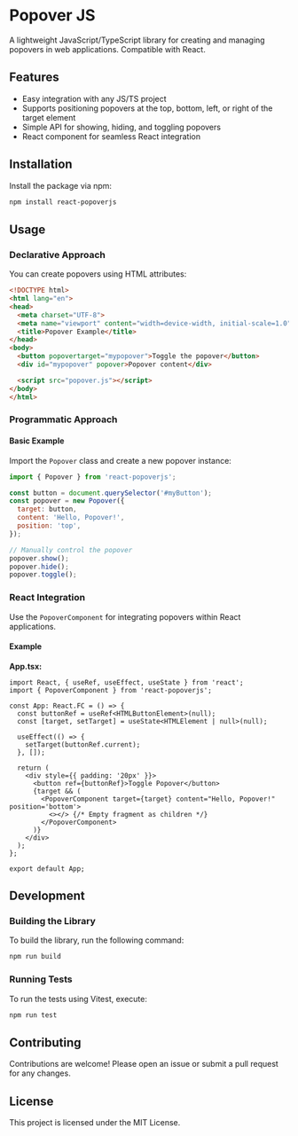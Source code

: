 # Popover JS

A lightweight JavaScript/TypeScript library for creating and managing popovers in web applications. Compatible with React.

## Features

- Easy integration with any JS/TS project
- Supports positioning popovers at the top, bottom, left, or right of the target element
- Simple API for showing, hiding, and toggling popovers
- React component for seamless React integration

## Installation

Install the package via npm:

```bash
npm install react-popoverjs
```

## Usage

### Declarative Approach

You can create popovers using HTML attributes:

```html
<!DOCTYPE html>
<html lang="en">
<head>
  <meta charset="UTF-8">
  <meta name="viewport" content="width=device-width, initial-scale=1.0">
  <title>Popover Example</title>
</head>
<body>
  <button popovertarget="mypopover">Toggle the popover</button>
  <div id="mypopover" popover>Popover content</div>

  <script src="popover.js"></script>
</body>
</html>
```

### Programmatic Approach

#### Basic Example

Import the `Popover` class and create a new popover instance:

```javascript
import { Popover } from 'react-popoverjs';

const button = document.querySelector('#myButton');
const popover = new Popover({
  target: button,
  content: 'Hello, Popover!',
  position: 'top',
});

// Manually control the popover
popover.show();
popover.hide();
popover.toggle();
```

### React Integration

Use the `PopoverComponent` for integrating popovers within React applications.

#### Example

**App.tsx:**

```tsx
import React, { useRef, useEffect, useState } from 'react';
import { PopoverComponent } from 'react-popoverjs';

const App: React.FC = () => {
  const buttonRef = useRef<HTMLButtonElement>(null);
  const [target, setTarget] = useState<HTMLElement | null>(null);

  useEffect(() => {
    setTarget(buttonRef.current);
  }, []);

  return (
    <div style={{ padding: '20px' }}>
      <button ref={buttonRef}>Toggle Popover</button>
      {target && (
        <PopoverComponent target={target} content="Hello, Popover!" position='bottom'>
          <></> {/* Empty fragment as children */}
        </PopoverComponent>
      )}
    </div>
  );
};

export default App;
```

## Development

### Building the Library

To build the library, run the following command:

```bash
npm run build
```

### Running Tests

To run the tests using Vitest, execute:

```bash
npm run test
```

## Contributing

Contributions are welcome! Please open an issue or submit a pull request for any changes.

## License

This project is licensed under the MIT License.

